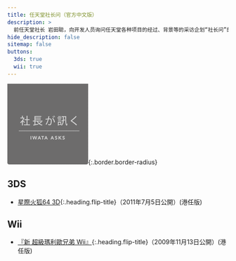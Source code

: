 ```yaml
---
title: 任天堂社长问（官方中文版）
description: >
  前任天堂社长 岩田聪，向开发人员询问任天堂各种项目的经过、背景等的采访企划“社长问”的链接集。<br>本页面下链接均转载自任天堂（香港）官网：<br><https://www.nintendo.com.hk/index_sc.html><br>以下列表为官方繁体中文版。顶部菜单栏中的地球🌍图标可一键切换简繁中文（比较简陋）。
hide_description: false
sitemap: false
buttons:
  3ds: true
  wii: true
---
```


![](/interviews/title_iwataasks.png){:.border.border-radius}

## 3DS

* [星際火狐64 3D]{:.heading.flip-title}（2011年7月5日公開）(港任版)

## Wii

* [『新 超級瑪利歐兄弟 Wii』]{:.heading.flip-title}（2009年11月13日公開）(港任版)

[星際火狐64 3D]: ../cht-hk/3ds/starfox64_3d/vol1/1/
[『新 超級瑪利歐兄弟 Wii』]: ../cht-hk/wii/nsmb/vol1/1/
